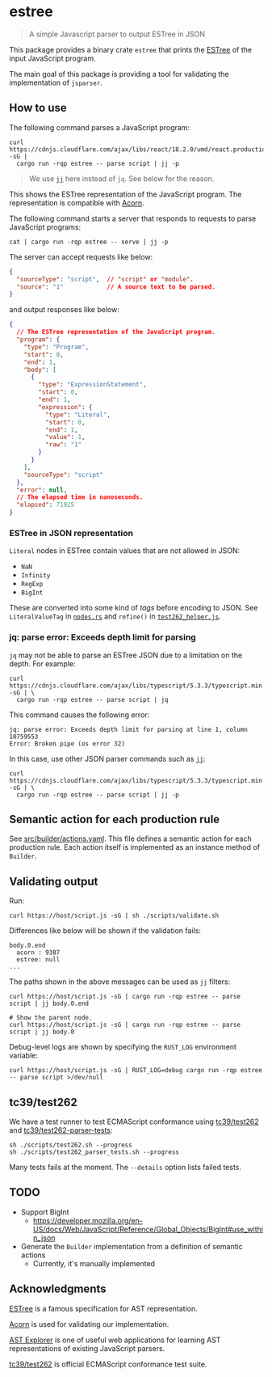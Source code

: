 # estree

> A simple Javascript parser to output ESTree in JSON

This package provides a binary crate `estree` that prints the [ESTree] of the input JavaScript
program.

The main goal of this package is providing a tool for validating the implementation of `jsparser`.

## How to use

The following command parses a JavaScript program:

```shell
curl https://cdnjs.cloudflare.com/ajax/libs/react/18.2.0/umd/react.production.min.js -sG |
  cargo run -rqp estree -- parse script | jj -p
```

> We use [`jj`] here instead of `jq`.  See below for the reason.

This shows the ESTree representation of the JavaScript program.  The representation is compatible
with [Acorn].

The following command starts a server that responds to requests to parse JavaScript programs:

```shell
cat | cargo run -rqp estree -- serve | jj -p
```

The server can accept requests like below:

```json
{
  "sourceType": "script",  // "script" or "module".
  "source": "1"            // A source text to be parsed.
}
```

and output responses like below:

```json
{
  // The ESTree representation of the JavaScript program.
  "program": {
    "type": "Program",
    "start": 0,
    "end": 1,
    "body": [
      {
        "type": "ExpressionStatement",
        "start": 0,
        "end": 1,
        "expression": {
          "type": "Literal",
          "start": 0,
          "end": 1,
          "value": 1,
          "raw": "1"
        }
      }
    ],
    "sourceType": "script"
  },
  "error": null,
  // The elapsed time in nanoseconds.
  "elapsed": 71925
}
```

### ESTree in JSON representation

`Literal` nodes in ESTree contain values that are not allowed in JSON:

  * `NaN`
  * `Infinity`
  * `RegExp`
  * `BigInt`

These are converted into some kind of *tags* before encoding to JSON.  See `LiteralValueTag` in
[`nodes.rs`](./src/nodes.rs) and `refine()` in [`test262_helper.js`](./scripts/test262_helper.js).

### jq: parse error: Exceeds depth limit for parsing

`jq` may not be able to parse an ESTree JSON due to a limitation on the depth.  For example:

```shell
curl https://cdnjs.cloudflare.com/ajax/libs/typescript/5.3.3/typescript.min.js -sG | \
  cargo run -rqp estree -- parse script | jq
```

This command causes the following error:

```
jq: parse error: Exceeds depth limit for parsing at line 1, column 10759553
Error: Broken pipe (os error 32)
```

In this case, use other JSON parser commands such as [`jj`]:

```shell
curl https://cdnjs.cloudflare.com/ajax/libs/typescript/5.3.3/typescript.min.js -sG | \
  cargo run -rqp estree -- parse script | jj -p
```

## Semantic action for each production rule

See [src/builder/actions.yaml](./src/builder/actions.yaml).  This file defines a semantic action
for each production rule.  Each action itself is implemented as an instance method of `Builder`.

## Validating output

Run:

```shell
curl https://host/script.js -sG | sh ./scripts/validate.sh
```

Differences like below will be shown if the validation fails:

```text
body.0.end
  acorn : 9387
  estree: null
...
```

The paths shown in the above messages can be used as `jj` filters:

```shell
curl https://host/script.js -sG | cargo run -rqp estree -- parse script | jj body.0.end

# Show the parent node.
curl https://host/script.js -sG | cargo run -rqp estree -- parse script | jj body.0
```

Debug-level logs are shown by specifying the `RUST_LOG` environment variable:

```shell
curl https://host/script.js -sG | RUST_LOG=debug cargo run -rqp estree -- parse script >/dev/null
```

## tc39/test262

We have a test runner to test ECMAScript conformance using [tc39/test262] and
[tc39/test262-parser-tests]:

```shell
sh ./scripts/test262.sh --progress
sh ./scripts/test262_parser_tests.sh --progress
```

Many tests fails at the moment.  The `--details` option lists failed tests.

## TODO

* Support BigInt
  * https://developer.mozilla.org/en-US/docs/Web/JavaScript/Reference/Global_Objects/BigInt#use_within_json
* Generate the `Builder` implementation from a definition of semantic actions
  * Currently, it's manually implemented

## Acknowledgments

[ESTree] is a famous specification for AST representation.

[Acorn] is used for validating our implementation.

[AST Explorer] is one of useful web applications for learning AST representations of existing
JavaScript parsers.

[tc39/test262] is official ECMAScript conformance test suite.

[ESTree]: https://github.com/estree/estree
[Acorn]: https://www.npmjs.com/package/acorn
[AST Explorer]: https://astexplorer.net/
[tc39/test262]: https://github.com/tc39/test262
[tc39/test262-parser-tests]: https://github.com/tc39/test262-parser-tests
[JSON5]: https://github.com/json5/json5
[`jj`]: https://github.com/tidwall/jj
